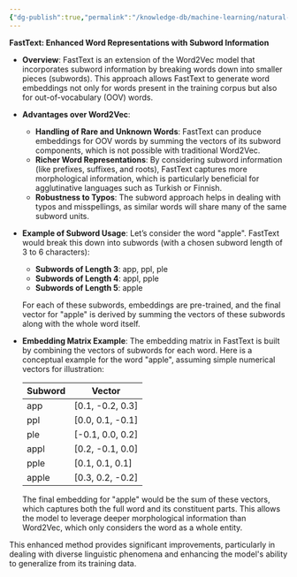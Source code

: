 ```yaml
---
{"dg-publish":true,"permalink":"/knowledge-db/machine-learning/natural-language-processing/text-representation/fast-text/","noteIcon":""}
---
```


**FastText: Enhanced Word Representations with Subword Information**


- **Overview**:
  FastText is an extension of the Word2Vec model that incorporates subword information by breaking words down into smaller pieces (subwords). This approach allows FastText to generate word embeddings not only for words present in the training corpus but also for out-of-vocabulary (OOV) words.

- **Advantages over Word2Vec**:
  - **Handling of Rare and Unknown Words**: FastText can produce embeddings for OOV words by summing the vectors of its subword components, which is not possible with traditional Word2Vec.
  - **Richer Word Representations**: By considering subword information (like prefixes, suffixes, and roots), FastText captures more morphological information, which is particularly beneficial for agglutinative languages such as Turkish or Finnish.
  - **Robustness to Typos**: The subword approach helps in dealing with typos and misspellings, as similar words will share many of the same subword units.

- **Example of Subword Usage**:
  Let’s consider the word "apple". FastText would break this down into subwords (with a chosen subword length of 3 to 6 characters):
  
  - **Subwords of Length 3**: app, ppl, ple
  - **Subwords of Length 4**: appl, pple
  - **Subwords of Length 5**: apple
  
  For each of these subwords, embeddings are pre-trained, and the final vector for "apple" is derived by summing the vectors of these subwords along with the whole word itself.

- **Embedding Matrix Example**:
  The embedding matrix in FastText is built by combining the vectors of subwords for each word. Here is a conceptual example for the word "apple", assuming simple numerical vectors for illustration:

  | Subword | Vector          |
  |---------|-----------------|
  | app     | [0.1, -0.2, 0.3]|
  | ppl     | [0.0, 0.1, -0.1]|
  | ple     | [-0.1, 0.0, 0.2]|
  | appl    | [0.2, -0.1, 0.0]|
  | pple    | [0.1, 0.1, 0.1] |
  | apple   | [0.3, 0.2, -0.2]|

  The final embedding for "apple" would be the sum of these vectors, which captures both the full word and its constituent parts. This allows the model to leverage deeper morphological information than Word2Vec, which only considers the word as a whole entity.

This enhanced method provides significant improvements, particularly in dealing with diverse linguistic phenomena and enhancing the model's ability to generalize from its training data.